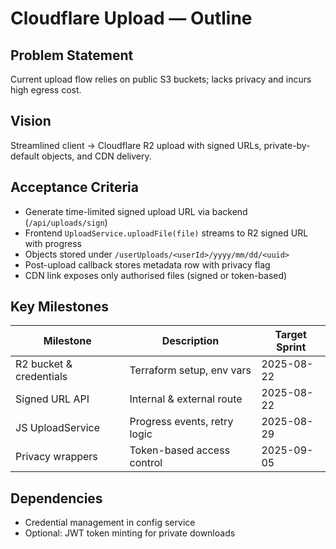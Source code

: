# Cloudflare Upload — Outline

## Problem Statement
Current upload flow relies on public S3 buckets; lacks privacy and incurs high egress cost.

## Vision
Streamlined client → Cloudflare R2 upload with signed URLs, private-by-default objects, and CDN delivery.

## Acceptance Criteria
- Generate time-limited signed upload URL via backend (`/api/uploads/sign`)
- Frontend `UploadService.uploadFile(file)` streams to R2 signed URL with progress
- Objects stored under `/userUploads/<userId>/yyyy/mm/dd/<uuid>`
- Post-upload callback stores metadata row with privacy flag
- CDN link exposes only authorised files (signed or token-based)

## Key Milestones
| Milestone | Description | Target Sprint |
|-----------|-------------|---------------|
| R2 bucket & credentials | Terraform setup, env vars | 2025-08-22 |
| Signed URL API | Internal & external route | 2025-08-22 |
| JS UploadService | Progress events, retry logic | 2025-08-29 |
| Privacy wrappers | Token-based access control | 2025-09-05 |

## Dependencies
- Credential management in config service
- Optional: JWT token minting for private downloads
